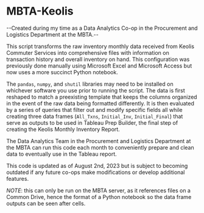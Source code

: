 # MBTA-Keolis

--Created during my time as a Data Analytics Co-op in the Procurement and Logistics Department at the MBTA.--


This script transforms the raw inventory monthly data received from Keolis Commuter Services into comprehensive files with information on transaction history and overall inventory on hand. This configuration was previously done manually using Microsoft Excel and Microsoft Access but now uses a more succinct Python notebook.

The `pandas`, `numpy`, and `shutil` libraries may need to be installed on whichever software you use prior to running the script. The data is first reshaped to match a preexisting template that keeps the columns organized in the event of the raw data being formatted differently. It is then evaluated by a series of queries that filter out and modify specific fields all while creating three data frames (`All_Txns`, `Initial_Inv`, `Initial_Final`) that serve as outputs to be used in Tableau Prep Builder, the final step of creating the Keolis Monthly Inventory Report.

The Data Analytics Team in the Procurement and Logistics Department at the MBTA can run this code each month to conveniently prepare and clean data to eventually use in the Tableau report. 

This code is updated as of August 2nd, 2023 but is subject to becoming outdated if any future co-ops make modifications or develop additional features.

*NOTE*: this can only be run on the MBTA server, as it references files on a Common Drive, hence the format of a Python notebook so the data frame outputs can be seen after cells.
